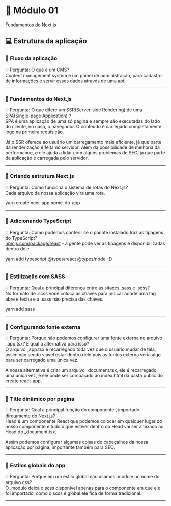 # 📝 Módulo 01
Fundamentos do Next.js

## 💻 Estrutura da aplicação

### :hammer: Fluxo da aplicação <br/>
:bulb: Pergunta: O que é um CMS? <br/>
Content management system é um painel de administração, para cadastro de informações e servir esses dados através de uma api.

-----

### :hammer: Fundamentos do Next.js <br/>
:bulb: Pergunta: O que difere um SSR(Server-side Rendering) de uma SPA(Single-page Application) ?  <br/>
SPA é uma aplicação de uma só página e sempre são executadas do lado do cliente, no caso, o navegador. O conteúdo é carregado completamente logo na primeira requisição.

Já o SSR oferece ao usuário um carregamento mais eficiente, já que parte da renderização é feita no servidor. Além da possibilidade de melhoria da performance, e ele ajuda a lidar com alguns problemas de SEO, já que parte da aplicação é carregada pelo servidor.

-----

### :hammer: Criando estrutura Next.js <br/>
:bulb: Pergunta: Como funciona o sistema de rotas do Next.js? <br/>
Cada arquivo da nossa aplicação vira uma rota.

yarn create next-app nome-do-app

-----

### :hammer: Adicionando TypeScript <br/>
:bulb: Pergunta: Como podemos conferir se o pacote instalado traz as tipagens do TypeScript? <br/>
[npmjs.com/package/react](http://npmjs.com/package/react) - a gente pode ver as tipagens é disponibilizadas dentro dele.

yarn add typescript @types/react @types/node -D

-----

### :hammer: Estilização com SASS <br/>
:bulb: Pergunta: Qual a principal diferença entre as sitaxes .sass e .scss? <br/>
No formato de .scss você coloca as chaves para indicar aonde uma tag abre e fecha e a .sass não precisa das chaves.

yarn add sass

-----

### :hammer: Configurando fonte externa <br/>
:bulb: Pergunta: Porque não podemos configurar uma fonte externa no arquivo _app.tsx? E qual a alternativa para isso? <br/>
O arquivo _app.tsx é recarregado toda vez que o usuário mudar de tela, assim não sendo viável estar dentro dele pois as fontes externa seria algo para ser carregado uma única vez.

A nossa alternativa é criar um arquivo _document.tsx, ele é recarregado uma única vez, e ele pode ser comparado ao index.html da pasta public do create react-app.

-----

### :hammer: Title dinâmico por página <br/>
:bulb: Pergunta: Qual a principal função do componente <Head>, importado diretamente do Next.js? <br/>
Head é um componente React que podemos colocar em qualquer lugar do nosso componente e tudo o que estiver dentro do Head vai ser anexado ao Head do _document.tsx.

Assim podemos configurar algumas coisas do cabeçalhos da nossa aplicação por página, importante também para SEO.

-----

### :hammer: Estilos globais do app <br/>
:bulb: Pergunta: Porque em um estilo global não usamos .module no nome do arquivo css? <br/>
O .modulo deixa o scss disponível apenas para o componente em que ele foi importado, como o scss é global ele fica de forma tradicional.

-----
